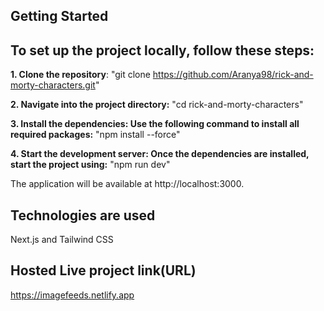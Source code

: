 
## Getting Started

## To set up the project locally, follow these steps:

**1. Clone the repository**:
   "git clone https://github.com/Aranya98/rick-and-morty-characters.git"
   
**2. Navigate into the project directory:**
     "cd rick-and-morty-characters"

**3. Install the dependencies: Use the following command to install all required packages:**
     "npm install --force"
     
**4. Start the development server: Once the dependencies are installed, start the project using:**
     "npm run dev"

The application will be available at http://localhost:3000.



## Technologies are used

Next.js and Tailwind CSS

## Hosted Live project link(URL)
https://imagefeeds.netlify.app
